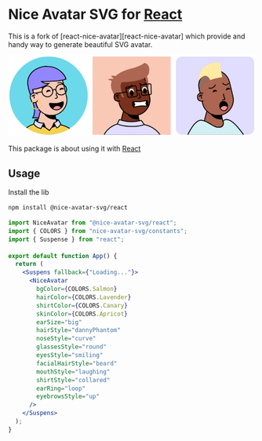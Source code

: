 # Nice Avatar SVG for [React](https://github.com/facebook/react/)

This is a fork of [react-nice-avatar][react-nice-avatar] which provide and handy way to generate beautiful SVG avatar.

![preview](./preview.png)

This package is about using it with [React](https://github.com/facebook/react/)

## Usage

Install the lib

```sh
npm install @nice-avatar-svg/react
```

```jsx
import NiceAvatar from "@nice-avatar-svg/react";
import { COLORS } from "nice-avatar-svg/constants";
import { Suspense } from "react";

export default function App() {
  return (
    <Suspens fallback={"Loading..."}>
      <NiceAvatar
        bgColor={COLORS.Salmon}
        hairColor={COLORS.Lavender}
        shirtColor={COLORS.Canary}
        skinColor={COLORS.Apricot}
        earSize="big"
        hairStyle="dannyPhantom"
        noseStyle="curve"
        glassesStyle="round"
        eyesStyle="smiling"
        facialHairStyle="beard"
        mouthStyle="laughing"
        shirtStyle="collared"
        earRing="loop"
        eyebrowsStyle="up"
      />
    </Suspens>
  );
}
```
